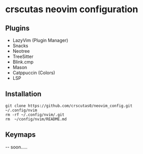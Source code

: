 # crscutas neovim configuration

## Plugins
- LazyVim (Plugin Manager)
- Snacks
- Neotree
- TreeSitter
- Blink.cmp
- Mason
- Catppuccin (Colors)
- LSP

## Installation
```
git clone https://github.com/crscutas0/neovim_config.git ~/.config/nvim
rm -rf ~/.config/nvim/.git
rm  ~/config/nvim/README.md
```
## Keymaps
-- soon.....

